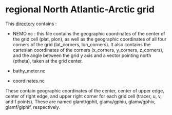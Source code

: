 # regional North Atlantic-Arctic grid

This [directory](https://ige-meom-opendap.univ-grenoble-alpes.fr/thredds/catalog/meomopendap/extract/SASIP/grids/CREG/catalog.html) contains :

   - NEMO.nc : this file contains the geographic coordinates of the center of the grid cell (plat, plon), as well as the geographic coordinates of all four corners of the grid (lat_corners, lon_corners). It also contains the cartesian coordinates of the corners (x_corners, y_corners, z_corners), and the angle between the grid y axis and a vector pointing north (ptheta), taken at the grid center.

   - bathy_meter.nc
   - coordinates.nc

These contain geographic coordinates of the center, center of upper edge, center of right edge, and upper right corner for each grid cell (tracer, u, v, and f points). 
These are named glamt/gphit, glamu/gphiu, glamv/gphiv, glamf/glphif, respectively.
